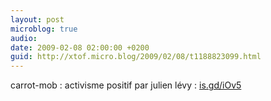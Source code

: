 ```yaml
---
layout: post
microblog: true
audio: 
date: 2009-02-08 02:00:00 +0200
guid: http://xtof.micro.blog/2009/02/08/t1188823099.html
---
```

carrot-mob : activisme positif par julien lévy : [is.gd/iOv5](http://is.gd/iOv5)
